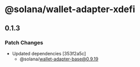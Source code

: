 # @solana/wallet-adapter-xdefi

## 0.1.3

### Patch Changes

-   Updated dependencies [353f2a5c]
    -   @solana/wallet-adapter-base@0.9.19
